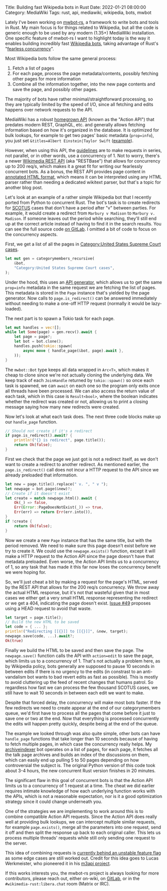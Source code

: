 Title: Building fast Wikipedia bots in Rust
Date: 2022-01-21 08:00:00
Category: MediaWiki
Tags: rust, api, mediawiki, wikipedia, bots, mwbot

Lately I've been working on [mwbot-rs](https://www.mediawiki.org/wiki/Mwbot-rs), a framework to write bots and tools in Rust. My main focus is for things related to Wikipedia, but all the code is generic enough to be used by any
modern (1.35+) MediaWiki installation. One specific feature of mwbot-rs I want to highlight today is the way it enables building incredibly fast [Wikipedia bots](https://en.wikipedia.org/wiki/Wikipedia:Bots), taking advantage of
Rust's "[fearless concurrency](https://doc.rust-lang.org/book/ch16-00-concurrency.html)".

Most Wikipedia bots follow the same general process:

1. Fetch a list of pages
2. For each page, process the page metadata/contents, possibly fetching other pages for more information
3. Combine all the information together, into the new page contents and save the page, and possibly other pages.

The majority of bots have rather minimal/straightforward processing, so they are typically limited by the speed of I/O, since all fetching and edits happens over network requests to the API.

MediaWiki has a robust [homegrown API](https://www.mediawiki.org/wiki/API:Main_page) (known as the "Action API") that predates modern REST, GraphQL, etc. and generally allows fetching information based on how it's organized in the database. It is optimized for
bulk lookups, for example to get two pages' basic metadata (`prop=info`), you just set `&titles=Albert Einstein|Taylor Swift` ([example](https://en.wikipedia.org/w/api.php?action=query&titles=Albert%20Einstein|Taylor%20Swift&prop=info&formatversion=2)).

However, when using this API, the [guidelines](https://www.mediawiki.org/wiki/API:Etiquette) are to make requests in series, not parallel, or in other words, use a concurrency of 1. Not to worry, there's a newer
[Wikimedia REST API](https://en.wikipedia.org/api/rest_v1/) (aka "RESTBase") that allows for concurrency up to 200 req/s, which makes it a great fit for writing our fearlessly concurrent bots. As a bonus, the REST API provides page
content in [annotated HTML format](https://www.mediawiki.org/wiki/Specs/HTML), which means it can be interpreted using any HTML parser rather than needing a dedicated wikitext parser, but that's a topic for another blog post.

Let's look at an example of a rather simple Wikipedia bot that I recently ported from Python to concurrent Rust. The bot's task is to create redirects for [SCOTUS](https://en.wikipedia.org/wiki/Supreme_Court_of_the_United_States)
cases that don't have a period after "v" between parties. For example, it would create a redirect from `Marbury v Madison` to `Marbury v. Madison`. If someone leaves out the period while searching, they'll still end up at the correct
article instead of having to find it in the search results. You can see the full source code [on GitLab](https://gitlab.com/mwbot-rs/contrib/-/blob/ce4bbed79e2502de4f9268a5e48a322c6d822941/legoktm/scotus-redirects/src/main.rs). I
omitted a bit of code to focus on the concurrency aspects.

First, we get a list of all the pages in [Category:United States Supreme Court cases](https://en.wikipedia.org/wiki/Category:United_States_Supreme_Court_cases).

```rust
let mut gen = categorymembers_recursive(
    &bot,
    "Category:United States Supreme Court cases",
);
```

Under the hood, this uses an [API generator](https://www.mediawiki.org/wiki/API:Query#Generators), which allows us to get the same `prop=info` metadata in the same request we are fetching the list of pages. This metadata is stored in
the `Page` instance that's yielded by the page generator. Now calls to `page.is_redirect()` can be answered immediately without needing to make a one-off HTTP request (normally it would be lazy-loaded).

The next part is to spawn a Tokio task for each page.

```rust
let mut handles = vec![];
while let Some(page) = gen.recv().await {
    let page = page?;
    let bot = bot.clone();
    handles.push(tokio::spawn(
        async move { handle_page(&bot, page).await },
    ));
}
```

The `mwbot::Bot` type keeps all data wrapped in `Arc<T>`, which makes it cheap to clone since we're not actually cloning the underlying data. We keep track of each `JoinHandle` returned by `tokio::spawn()` so once each task is spawned,
we can `await` on each one so the program only exits once all threads have been processed. We can also access the return value of each task, which in this case is `Result<bool>`, where the boolean indicates whether the redirect was
created or not, allowing us to print a closing message saying how many new redirects were created.

Now let's look at what each task does. The next three code blocks make up our `handle_page` function.

```rust
// Should not create if it's a redirect
if page.is_redirect().await? {
    println!("{} is redirect", page.title());
    return Ok(false);
}
```

First we check that the page we just got is not a redirect itself, as we don't want to create a redirect to another redirect. As mentioned earlier, the `page.is_redirect()` call does not incur a HTTP request to the API since we
already preloaded that information.

```rust
let new = page.title().replace(" v. ", " v ");
let newpage = bot.page(&new)?;
// Create if it doesn't exist
let create = match newpage.html().await {
    Ok(_) => false,
    Err(Error::PageDoesNotExist(_)) => true,
    Err(err) => return Err(err.into()),
}
if !create {
    return Ok(false);
}
````

Now we create a new `Page` instance that has the same title, but with the period removed. We need to make sure this page doesn't exist before we try to create it. We could use the `newpage.exists()` function, except it will make a
HTTP request to the Action API since the page doesn't have that metadata preloaded. Even worse, the Action API limits us to a concurrency of 1, so any task that has made it this far now loses the concurrency benefit we were hoping for.

So, we'll just cheat a bit by making a request for the page's HTML, served by the REST API that allows for the 200 req/s concurrency. We throw away the actual HTML response, but it's not that wasteful given that in most cases we either
get a very small HTML response representing the redirect or we get a 404, indicating the page doesn't exist. [Issue #49](https://gitlab.com/mwbot-rs/mwbot/-/issues/49) proposes using a HEAD request to avoid that waste.

```rust
let target = page.title();
// Build the new HTML to be saved
let code = { ... };
println!("Redirecting [[{}]] to [[{}]]", &new, target);
newpage.save(code, ...).await?;
Ok(true)
```

Finally we build the HTML to be saved and then save the page. The `newpage.save()` function calls the API with `action=edit` to save the page, which limits us to a concurrency of 1. That's not actually a problem here, as by Wikipedia
policy, bots generally are supposed to pause 10 seconds in between edits if there is no urgency to the edits (in constrast to an anti-vandalism bot wants to bad revert edits as fast as possible). This is mostly to avoid cluttering up the
feed of recent changes that humans patrol. So regardless how fast we can process the few thousand SCOTUS cases, we still have to wait 10 seconds in between each edit we want to make.

Despite that forced delay, the concurrency will make most bots faster. If the few redirects we need to create appear at the end of our categorymembers queue, we'd first have to process all the pages that come before it just to save one
or two at the end. Now that everything is processed concurrently the edits will happen pretty quickly, despite being at the end of the queue.

The example we looked through was also quite simple, other bots can have `handle_page` functions that take longer than 10 seconds because of having to fetch multiple pages, in which case the concurrency really helps. My
[archiveindexer](https://gitlab.com/mwbot-rs/contrib/-/tree/3659da1c6a5476b01cb12d4a03ed649eceead3df/legoktm/archiveindexer) bot operates on a list of pages, for each page, it fetches all the talk page archives and builds an index of
the discussions on them, which can easily end up pulling 5 to 50 pages depending on how controversial the subject is. The original Python version of this code took about 3-4 hours, the new concurrent Rust version finishes in 20 minutes.

The significant flaw in this goal of concurrent bots is that the Action API limits us to a concurrency of 1 request at a time. The cheat we did earlier requires intimate knowledge of how each underlying function works with the APIs,
which is not a reasonable expectation, nor is it a good optimization strategy since it could change underneath you.

One of the strategies we are implementing to work around this is to combine compatible Action API requests. Since the
Action API does really well at providing bulk lookups, we can intercept multiple similar requests, for example `page.exists()`, merge all the parameters into one request, send it off and then split the response up back to each original
caller. This lets us process multiple threads' requests while still only sending one request to the server.

This idea of combining requests is [currently behind an unstable feature flag](https://gitlab.com/mwbot-rs/mwbot/-/issues/52) as some edge cases are still worked out. Credit for this idea goes to Lucas Werkmeister, who pioneered it in
his [m3api project](https://github.com/lucaswerkmeister/m3api#automatically-combining-requests).

If this works interests you, the mwbot-rs project is always looking for more contributors, please reach out, either on-wiki, on [GitLab](https://gitlab.com/mwbot-rs/mwbot), or in the `#wikimedia-rust:libera.chat` room (Matrix or IRC).
